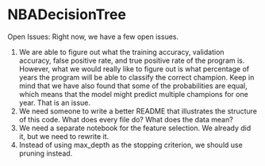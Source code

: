 # NBADecisionTree

Open Issues:
Right now, we have a few open issues.
1. We are able to figure out what the training accuracy, validation accuracy, false positive rate, and true positive rate of the program is. However, what we would really like to figure out is what percentage of years the program will be able to classify the correct champion. Keep in mind that we have also found that some of the probabilities are equal, which means that the model might predict multiple champions for one year. That is an issue.
2. We need someone to write a better README that illustrates the structure of this code. What does every file do? What does the data mean?
3. We need a separate notebook for the feature selection. We already did it, but we need to rewrite it.
4. Instead of using max_depth as the stopping criterion, we should use pruning instead.